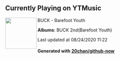 ## Currently Playing on YTMusic

[<img align="left" width="100" src="https://lh3.googleusercontent.com/1z5FCmMVheyat7MiO5kMROMksV1YFL4z7e-iVWZ3zw0gh4WoQHCebzEwheL2ia0gnGBH-8dJSMLBlMP_2A">](https://music.youtube.com/channel/UCYIzuDz3iLkcHBpYhCa-MPQ)

BUCK - Barefoot Youth

**Albums**: BUCK 2nd(Barefoot Youth)

Last updated at 08/24/2020 11:22

#### Generated with [20chan/github-now](https://github.com/20chan/github-now)


<!--
**20chan/20chan** is a ✨ _special_ ✨ repository because its `README.md` (this file) appears on your GitHub profile.

Here are some ideas to get you started:

- 🔭 I’m currently working on ...
- 🌱 I’m currently learning ...
- 👯 I’m looking to collaborate on ...
- 🤔 I’m looking for help with ...
- 💬 Ask me about ...
- 📫 How to reach me: ...
- 😄 Pronouns: ...
- ⚡ Fun fact: ...
-->
